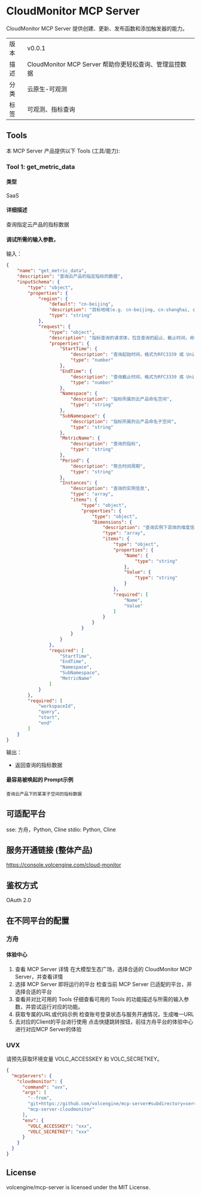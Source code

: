 # CloudMonitor MCP Server

CloudMonitor MCP Server 提供创建、更新、发布函数和添加触发器的能力。

| |                                    |
|------|------------------------------------|
| 版本 | v0.0.1                             |
| 描述 | CloudMonitor MCP Server 帮助你更轻松查询、管理监控数据 |
| 分类 | 云原生-可观测                            |
| 标签 | 可观测、指标查询                           |

## Tools

本 MCP Server 产品提供以下 Tools (工具/能力):

### Tool 1: get_metric_data

#### 类型

SaaS

#### 详细描述

查询指定云产品的指标数据

#### 调试所需的输入参数，

输入：

```json
{
    "name": "get_metric_data",
    "description": "查询云产品的指定指标的数据",
    "inputSchema": {
        "type": "object",
        "properties": {
            "region": {
                "default": "cn-beijing",
                "description": "目标地域(e.g. cn-beijing, cn-shanghai, cn-guangzhou)",
                "type": "string"
            },
            "request": {
                "type": "object",
                "description": "指标查询的请求体，包含查询的起止、截止时间，命名空间，指标信息等",
                "properties": {
                    "StartTime": {
                        "description": "查询起始时间，格式为RFC3339 或 Unix 时间戳",
                        "type": "number"
                    },
                    "EndTime": {
                        "description": "查询截止时间，格式为RFC3339 或 Unix 时间戳",
                        "type": "number"
                    },
                    "Namespace": {
                        "description": "指标所属的云产品命名空间",
                        "type": "string"
                    },
                    "SubNamespace": {
                        "description": "指标所属的云产品命名子空间",
                        "type": "string"
                    },
                    "MetricName": {
                        "description": "查询的指标",
                        "type": "string"
                    },
                    "Period": {
                        "description": "聚合时间周期",
                        "type": "string"
                    },
                    "Instances": {
                        "description": "查询的实例信息",
                        "type": "array",
                        "items": {
                            "type": "object",
                            "properties": {
                                "type": "object",
                                "Dimensions": {
                                    "description": "查询实例下具体的维度信息",
                                    "type": "array",
                                    "items": {
                                        "type": "object",
                                        "properties": {
                                            "Name": {
                                                "type": "string"
                                            },
                                            "Value": {
                                                "type": "string"
                                            }
                                        },
                                        "required": [
                                            "Name",
                                            "Value"
                                        ]
                                    }
                                }
                            }
                        }
                    }
                },
                "required": [
                    "StartTime",
                    "EndTime",
                    "Namespace",
                    "SubNamespace",
                    "MetricName"
                ]
            }
        },
        "required": [
            "workspaceId",
            "query",
            "start",
            "end"
        ]
    }
}
```

输出：

- 返回查询的指标数据

#### 最容易被唤起的 Prompt示例

```
查询云产品下的某某子空间的指标数据
```

## 可适配平台  

sse: 方舟，Python, Cline
stdio: Python, Cline

## 服务开通链接 (整体产品)  

<https://console.volcengine.com/cloud-monitor>

## 鉴权方式  

OAuth 2.0

## 在不同平台的配置

### 方舟

#### 体验中心

1. 查看 MCP Server 详情
在大模型生态广场，选择合适的 CloudMonitor MCP Server，并查看详情
2. 选择 MCP Server 即将运行的平台
检查当前 MCP Server 已适配的平台，并选择合适的平台
3. 查看并对比可用的 Tools
仔细查看可用的 Tools 的功能描述与所需的输入参数，并尝试运行对应的功能。
4. 获取专属的URL或代码示例
检查账号登录状态与服务开通情况，生成唯一URL
5. 去对应的Client的平台进行使用
点击快捷跳转按钮，前往方舟平台的体验中心进行对应MCP Server的体验

### UVX

请预先获取环境变量 VOLC_ACCESSKEY 和 VOLC_SECRETKEY。

```json
{
  "mcpServers": {
    "cloudmonitor": {
      "command": "uvx",
      "args": [
        "--from",
        "git+https://github.com/volcengine/mcp-server#subdirectory=server/mcp_server_cloudmonitor",
        "mcp-server-cloudmonitor"
      ],
      "env": {
        "VOLC_ACCESSKEY": "xxx",
        "VOLC_SECRETKEY": "xxx"
      }
    }
  }
}
```

## License

volcengine/mcp-server is licensed under the MIT License.

